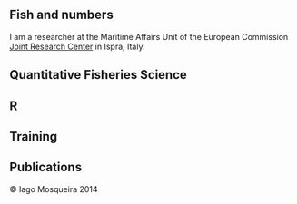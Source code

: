 
## Fish and numbers

I am a researcher at the Maritime Affairs Unit of the European Commission [Joint Research Center](https://ec.europa.eu/jrc/) in Ispra, Italy.

## Quantitative Fisheries Science

## R

## Training

## Publications

&copy; Iago Mosqueira 2014
